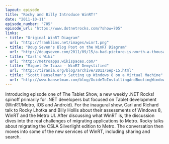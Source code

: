 ```yaml
---
layout: episode
title: "Rocky and Billy Introduce WinRT!"
date: "2011-10-11"
episode_number: "705"
episode_url: "https://www.dotnetrocks.com/?show=705"
links:
- title: "Original WinRT Diagram"
  url: "http://franklins.net/images/winrt.png"
- title: "Doug Seven's Blog Post on the WinRT Diagram"
  url: "http://dougseven.com/2011/09/15/a-bad-picture-is-worth-a-thousand-long-discussions/"
- title: "Carl's Wiki"
  url: "http://metroapps.wikispaces.com/"
- title: "Miguel De Icaza - WinRT Demystified"
  url: "http://tirania.org/blog/archive/2011/Sep-15.html"
- title: "Scott Hanselman's Setting up Windows 8 on a Virtual Machine"
  url: "http://www.hanselman.com/blog/GuideToInstallingAndBootingWindows8DeveloperPreviewOffAVHDVirtualHardDisk.aspx"
---
```


Introducing episode one of The Tablet Show, a new weekly .NET Rocks! spinoff primarily for .NET developers but focused on Tablet development (WinRT/Metro, iOS and Android). For the inaugural show, Carl and Richard talk to Rocky Lhotka and Billy Hollis about their assessments of Windows 8, WinRT and the Metro UI. After discussing what WinRT is, the discussion dives into the real challenges of migrating applications to Metro. Rocky talks about migrating the CSLA Silverlight edition to Metro. The conversation then moves into some of the new services of WinRT, including sharing and search.
